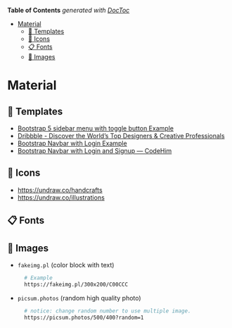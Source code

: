 <!-- START doctoc generated TOC please keep comment here to allow auto update -->
<!-- DON'T EDIT THIS SECTION, INSTEAD RE-RUN doctoc TO UPDATE -->
**Table of Contents**  *generated with [DocToc](https://github.com/thlorenz/doctoc)*

- [Material](#material)
  - [💎 Templates](#-templates)
  - [🎨 Icons](#-icons)
  - [📋 Fonts](#-fonts)
  - [🎴 Images](#-images)

<!-- END doctoc generated TOC please keep comment here to allow auto update -->

# Material

## 💎 Templates

- [Bootstrap 5 sidebar menu with toggle button Example](https://bbbootstrap.com/snippets/bootstrap-5-sidebar-menu-toggle-button-34132202)
- [Dribbble - Discover the World’s Top Designers & Creative Professionals](https://dribbble.com/)
- [Bootstrap Navbar with Login Example](https://www.codehim.com/demo/bootstrap-navbar-with-login-and-signup/)
- [Bootstrap Navbar with Login and Signup — CodeHim](https://www.codehim.com/bootstrap/bootstrap-navbar-with-login-and-signup/#google_vignette)

## 🎨 Icons

- <https://undraw.co/handcrafts>
- <https://undraw.co/illustrations>

## 📋 Fonts

## 🎴 Images

- `fakeimg.pl` (color block with text)

  ```bash
    # Example 
    https://fakeimg.pl/300x200/C00CCC
  ```

- `picsum.photos` (random high quality photo)

  ```bash
    # notice: change random number to use multiple image. 
    https://picsum.photos/500/400?random=1
  ```
